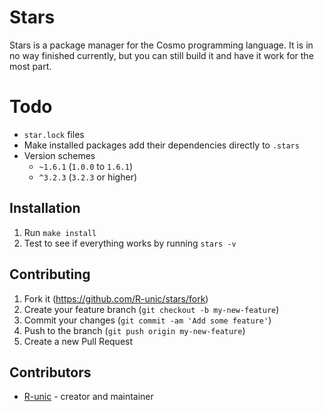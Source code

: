 # Stars

Stars is a package manager for the Cosmo programming language. It is in no way finished currently, but you can still build it and have it work for the most part.

# Todo

- `star.lock` files
- Make installed packages add their dependencies directly to `.stars`
- Version schemes
  * `~1.6.1` (`1.0.0` to `1.6.1`)
  * `^3.2.3` (`3.2.3` or higher)

## Installation

1. Run `make install`
2. Test to see if everything works by running `stars -v`

## Contributing

1. Fork it (<https://github.com/R-unic/stars/fork>)
2. Create your feature branch (`git checkout -b my-new-feature`)
3. Commit your changes (`git commit -am 'Add some feature'`)
4. Push to the branch (`git push origin my-new-feature`)
5. Create a new Pull Request

## Contributors

- [R-unic](https://github.com/R-unic) - creator and maintainer

